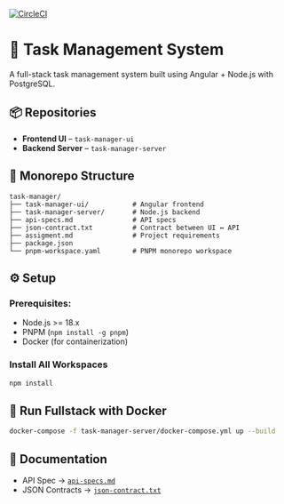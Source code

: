 [![CircleCI](https://dl.circleci.com/status-badge/img/circleci/RXbf2uu5Yme2ixNe75Q8ut/HTpvVactqkLXhgy63ab1XC/tree/main.svg?style=svg&circle-token=CCIPRJ_2n5cdJhaPEbpu4G2ZsXwuc_860a4e85e9ead0d516289fc401a3caeca178c68c)](https://dl.circleci.com/status-badge/redirect/circleci/RXbf2uu5Yme2ixNe75Q8ut/HTpvVactqkLXhgy63ab1XC/tree/main)


# 🧠 Task Management System

A full-stack task management system built using Angular + Node.js with PostgreSQL.

## 📦 Repositories

- **Frontend UI** – `task-manager-ui`
- **Backend Server** – `task-manager-server`

## 📂 Monorepo Structure

```
task-manager/
├── task-manager-ui/           # Angular frontend
├── task-manager-server/       # Node.js backend
├── api-specs.md               # API specs
├── json-contract.txt          # Contract between UI ↔ API
├── assigment.md               # Project requirements
├── package.json
└── pnpm-workspace.yaml        # PNPM monorepo workspace
```

## ⚙️ Setup

### Prerequisites:

- Node.js >= 18.x
- PNPM (`npm install -g pnpm`)
- Docker (for containerization)

### Install All Workspaces

```bash
npm install
```

## 🐳 Run Fullstack with Docker

```bash
docker-compose -f task-manager-server/docker-compose.yml up --build
```

## 📖 Documentation

- API Spec → [`api-specs.md`](./api-specs.md)
- JSON Contracts → [`json-contract.txt`](./json-contract.txt)
